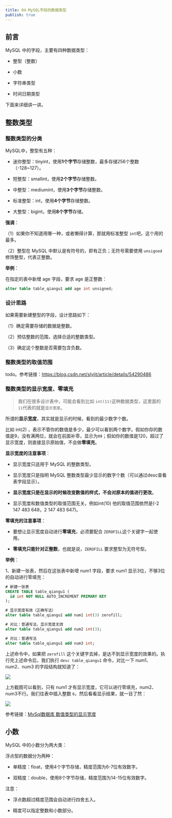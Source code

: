 ```yaml
---
title: 04-MySQL字段的数据类型
publish: true
---
```


<ArticleTopAd></ArticleTopAd>




## 前言

MySQL 中的字段，主要有四种数据类型：

- 整型（整数）

- 小数

- 字符串类型

- 时间日期类型

下面来详细讲一讲。

## 整数类型

### 整数类型的分类

MySQL中，整型有五种：

* 迷你整型：tinyint，使用**1个字节**存储整数，最多存储256个整数（-128~127）。

* 短整型：smallint，使用**2个字节**存储整数。

* 中整型：mediumint，使用**3个字节**存储整数。

* 标准整型：int，使用**4个字节**存储整数。

* 大整型：bigint，使用**8个字节**存储。

**强调**：

（1）如果你不知道用哪一种，或者懒得计算，那就用标准整型 `int`吧，这个用的最多。

（2）整型在 MySQL 中默认是有符号的，即有正负；无符号需要使用 `unsigned` 修饰整型，代表正整数。

**举例**：

在指定的表中新增 age 字段，要求 age 是正整数：

```sql
alter table table_qiangu1 add age int unsigned;
```

### 设计思路

如果需要新建整型的字段，设计思路如下：

（1）确定需要存储的数据是整数。

（2）预估整数的范围，选择合适的整数类型。

（3）确定这个整数是否需要包含负数。

### 整数类型的取值范围

todo。参考链接：<https://blog.csdn.net/slyjit/article/details/54290486>


### 整数类型的显示宽度、零填充

> 我们在很多设计表中，可能会看到比如 `int(11)`这种数据类型，这里面的 `11`代表的就是`显示宽度`。

所谓的**显示宽度**，其实就是显示的时候，看到的最少数字个数。

比如 int(2) ，表示不管你的数值是多少，最少可以看到两个数字。假如你存的数值是9，没有满两位，就会在前面补零，显示为`09`；假如你的数值是120，超过了显示宽度，则直接显示原始值，不会做**零填充**。

**显示宽度的注意事项**：

- 显示宽度只适用于 MySQL 的整数类型。

- 显示宽度只是指明 MySQL 整数类型最少显示的数字个数（可以通过desc查看表字段显示）。

- **显示宽度只是在显示的时候改变数值的样式，不会对原本的值进行更改**。

- 显示宽度和数值类型的取值范围无关。例如int(10) 他的取值范围依然是(-2 147 483 648，2 147 483 647)。

**零填充的注意事项**：

- 要想让显示宽度自动进行**零填充**，必须要配合 `ZEROFILL`这个关键字一起使用。

- **零填充只能针对正整数**，也就是说，`ZEROFILL` 要求整型为无符号型。



**举例**：

1、新建一张表，然后在这张表中新增 num1 字段，要求 num1 显示3位，不够3位的自动进行零填充：

```sql
# 新建一张表
CREATE TABLE table_qiangu1 (
  id int NOT NULL AUTO_INCREMENT PRIMARY KEY
);

# 显示宽度有效（正确写法）
alter table table_qiangu1 add num1 int(3) zerofill;

# 对比：普通写法，显示宽度无效
alter table table_qiangu1 add num2 int(3);

# 对比：普通写法
alter table table_qiangu1 add num3 int;
```

上述命令中，如果把 `zerofill` 这个关键字去掉，是达不到显示宽度的效果的。执行完上述命令后，我们执行 `desc table_qiangu1` 命令，对比一下 num1、num2、num3 的字段结构就知道了：

![](https://img.smyhvae.com/20200423_1050.png)

上方截图可以看到，只有 num1 才有显示宽度，它可以进行零填充，num2、num3不行。我们往表中插入整数 `6`，然后看看显示结果，就一目了然：

![](https://img.smyhvae.com/20200423_1055.png)


参考链接：[MySql数据库 数值类型的显示宽度](https://juejin.im/post/5b24a2c251882574d73c6f82)


## 小数

MySQL 中的小数分为两大类：


浮点型的数据分为两种：

- 单精度：float，使用4个字节存储，精度范围为6-7位有效数字。

- 双精度：double，使用8个字节存储，精度范围为14-15位有效数字。

注意：

- 浮点数超过精度范围会自动进行四舍五入。

- 精度可以指定整数和小数部分。







